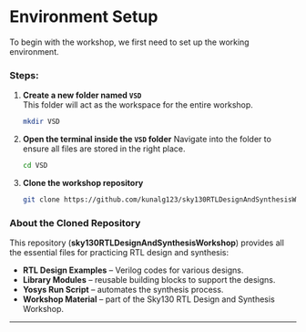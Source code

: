 
# Environment Setup

To begin with the workshop, we first need to set up the working environment.  


### Steps:

1. **Create a new folder named `VSD`**  
   This folder will act as the workspace for the entire workshop.  
   ```bash
   mkdir VSD


2. **Open the terminal inside the `VSD` folder**
   Navigate into the folder to ensure all files are stored in the right place.

   ```bash
   cd VSD
   ```

3. **Clone the workshop repository**

   ```bash
   git clone https://github.com/kunalg123/sky130RTLDesignAndSynthesisWorkshop.git
   ```


### About the Cloned Repository

This repository (**sky130RTLDesignAndSynthesisWorkshop**) provides all the essential files for practicing RTL design and synthesis:

*  **RTL Design Examples** – Verilog codes for various designs.
*  **Library Modules** – reusable building blocks to support the designs.
*  **Yosys Run Script** – automates the synthesis process.
*  **Workshop Material** – part of the Sky130 RTL Design and Synthesis Workshop.

---






